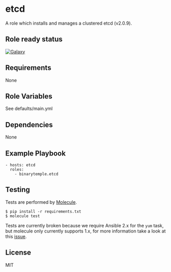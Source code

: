 etcd
====

A role which installs and manages a clustered etcd (v2.0.9).

Role ready status
-----------------

[![Galaxy](http://img.shields.io/badge/galaxy-ansible--etcd-blue.svg?style=flat-square)](https://galaxy.ansible.com/list#/roles/1206)

Requirements
------------

None

Role Variables
--------------

See defaults/main.yml

Dependencies
------------

None

Example Playbook
----------------

    - hosts: etcd
      roles:
        - binarytemple.etcd

Testing
-------

Tests are performed by [Molecule](http://molecule.readthedocs.org/en/latest/).

    $ pip install -r requirements.txt
    $ molecule test

Tests are currently broken because we require Ansible 2.x for the `yum` task, but molecule only currently supports 1.x, for more information take a look at this [issue](https://github.com/philpep/testinfra/issues/49).

License
-------

MIT
